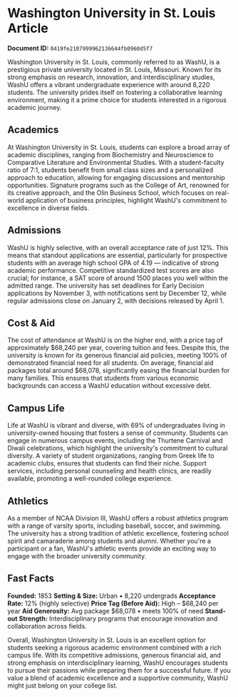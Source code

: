 # Washington University in St. Louis Article

**Document ID:** `0419fe2107999962136644fb0960d5f7`

Washington University in St. Louis, commonly referred to as WashU, is a prestigious private university located in St. Louis, Missouri. Known for its strong emphasis on research, innovation, and interdisciplinary studies, WashU offers a vibrant undergraduate experience with around 8,220 students. The university prides itself on fostering a collaborative learning environment, making it a prime choice for students interested in a rigorous academic journey.

## Academics

At Washington University in St. Louis, students can explore a broad array of academic disciplines, ranging from Biochemistry and Neuroscience to Comparative Literature and Environmental Studies. With a student-faculty ratio of 7:1, students benefit from small class sizes and a personalized approach to education, allowing for engaging discussions and mentorship opportunities. Signature programs such as the College of Art, renowned for its creative approach, and the Olin Business School, which focuses on real-world application of business principles, highlight WashU's commitment to excellence in diverse fields.

## Admissions

WashU is highly selective, with an overall acceptance rate of just 12%. This means that standout applications are essential, particularly for prospective students with an average high school GPA of 4.19 — indicative of strong academic performance. Competitive standardized test scores are also crucial; for instance, a SAT score of around 1500 places you well within the admitted range. The university has set deadlines for Early Decision applications by November 3, with notifications sent by December 12, while regular admissions close on January 2, with decisions released by April 1.

## Cost & Aid

The cost of attendance at WashU is on the higher end, with a price tag of approximately $68,240 per year, covering tuition and fees. Despite this, the university is known for its generous financial aid policies, meeting 100% of demonstrated financial need for all students. On average, financial aid packages total around $68,078, significantly easing the financial burden for many families. This ensures that students from various economic backgrounds can access a WashU education without excessive debt.

## Campus Life

Life at WashU is vibrant and diverse, with 69% of undergraduates living in university-owned housing that fosters a sense of community. Students can engage in numerous campus events, including the Thurtene Carnival and Diwali celebrations, which highlight the university's commitment to cultural diversity. A variety of student organizations, ranging from Greek life to academic clubs, ensures that students can find their niche. Support services, including personal counseling and health clinics, are readily available, promoting a well-rounded college experience.

## Athletics

As a member of NCAA Division III, WashU offers a robust athletics program with a range of varsity sports, including baseball, soccer, and swimming. The university has a strong tradition of athletic excellence, fostering school spirit and camaraderie among students and alumni. Whether you're a participant or a fan, WashU's athletic events provide an exciting way to engage with the broader university community.

## Fast Facts
**Founded:** 1853
**Setting & Size:** Urban • 8,220 undergrads
**Acceptance Rate:** 12% (highly selective)
**Price Tag (Before Aid):** High – $68,240 per year
**Aid Generosity:** Avg package $68,078 • meets 100% of need
**Stand-out Strength:** Interdisciplinary programs that encourage innovation and collaboration across fields.

Overall, Washington University in St. Louis is an excellent option for students seeking a rigorous academic environment combined with a rich campus life. With its competitive admissions, generous financial aid, and strong emphasis on interdisciplinary learning, WashU encourages students to pursue their passions while preparing them for a successful future. If you value a blend of academic excellence and a supportive community, WashU might just belong on your college list.
